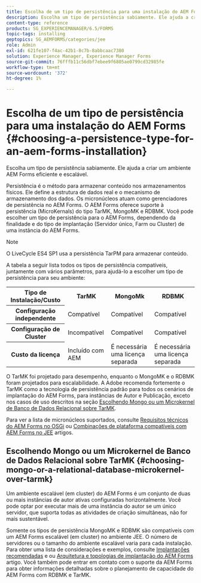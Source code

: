 ```yaml
---
title: Escolha de um tipo de persistência para uma instalação do AEM Forms
description: Escolha um tipo de persistência sabiamente. Ele ajuda a criar um ambiente AEM Forms eficiente e escalável.
content-type: reference
products: SG_EXPERIENCEMANAGER/6.5/FORMS
topic-tags: installing
geptopics: SG_AEMFORMS/categories/jee
role: Admin
exl-id: 621fe107-f4ac-42b1-8c7b-8abbcaac7380
solution: Experience Manager, Experience Manager Forms
source-git-commit: 76fffb11c56dbf7ebee9f6805ae0799cd32985fe
workflow-type: tm+mt
source-wordcount: '372'
ht-degree: 1%

---
```


# Escolha de um tipo de persistência para uma instalação do AEM Forms {#choosing-a-persistence-type-for-an-aem-forms-installation}

Escolha um tipo de persistência sabiamente. Ele ajuda a criar um ambiente AEM Forms eficiente e escalável.

Persistência é o método para armazenar conteúdo nos armazenamentos físicos. Ele define a estrutura de dados real e o mecanismo de armazenamento dos dados. Os micronúcleos atuam como gerenciadores de persistência no AEM Forms. O AEM Forms oferece suporte à persistência (MicroKernals) do tipo TarMK, MongoMK e RDBMK. Você pode escolher um tipo de persistência para o AEM Forms, dependendo da finalidade e do tipo de implantação (Servidor único, Farm ou Cluster) de uma instância do AEM Forms.

>[!NOTE]
>
>O LiveCycle ES4 SP1 usa a persistência TarPM para armazenar conteúdo.

A tabela a seguir lista todos os tipos de persistência compatíveis, juntamente com vários parâmetros, para ajudá-lo a escolher um tipo de persistência para seu ambiente:

<table>
 <tbody>
  <tr>
   <th><strong>Tipo de Instalação/Custo</strong></th>
   <th><strong>TarMK</strong></th>
   <th><strong>MongoMk</strong></th>
   <th><strong>RDBMK</strong></th>
  </tr>
  <tr>
   <th><strong>Configuração independente</strong></th>
   <td>Compatível<br /> </td>
   <td>Compatível</td>
   <td>Compatível</td>
  </tr>
  <tr>
   <th><strong>Configuração de Cluster</strong></th>
   <td>Incompatível</td>
   <td>Compatível</td>
   <td>Compatível</td>
  </tr>
  <tr>
   <th><strong>Custo da licença</strong></th>
   <td>Incluído com AEM </td>
   <td>É necessária uma licença separada</td>
   <td>É necessária uma licença separada</td>
  </tr>
 </tbody>
</table>

O TarMK foi projetado para desempenho, enquanto o MongoMK e o RDBMK foram projetados para escalabilidade. A Adobe recomenda fortemente o TarMK como a tecnologia de persistência padrão para todos os cenários de implantação do AEM Forms, para instâncias de Autor e Publicação, exceto nos casos de uso descritos na seção [Escolhendo Mongo ou um Microkernel de Banco de Dados Relacional sobre TarMK](#p-choosing-mongo-or-a-relational-database-microkernel-over-tarmk-p).

Para ver a lista de micronúcleos suportados, consulte [Requisitos técnicos do AEM Forms no OSGi](/help/sites-deploying/technical-requirements.md) ou [Combinações de plataforma compatíveis com AEM Forms no JEE](/help/forms/using/aem-forms-jee-supported-platforms.md) artigos.

## Escolhendo Mongo ou um Microkernel de Banco de Dados Relacional sobre TarMK {#choosing-mongo-or-a-relational-database-microkernel-over-tarmk}

Um ambiente escalável (em cluster) do AEM Forms é um conjunto de duas ou mais instâncias de autor ativas configuradas horizontalmente. Você pode optar por executar mais de uma instância do autor se um único servidor, que suporta todas as atividades de criação simultâneas, não for mais sustentável.

Somente os tipos de persistência MongoMK e RDBMK são compatíveis com um AEM Forms escalável (em cluster) no ambiente JEE. O número de servidores ou o tamanho do ambiente escalável varia para cada instalação. Para obter uma lista de considerações e exemplos, consulte [Implantações recomendadas](/help/sites-deploying/recommended-deploys.md) e ou [Arquitetura e topologias de implantação do AEM Forms](/help/forms/using/aem-forms-architecture-deployment.md) artigo. Você também pode entrar em contato com o suporte da AEM Forms para obter informações detalhadas sobre o planejamento de capacidade do AEM Forms com RDBMK e TarMK.
